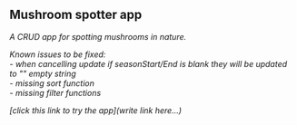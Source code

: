 ## Mushroom spotter app

_A CRUD app for spotting mushrooms in nature._

_Known issues to be fixed:_<br>
_- when cancelling update if seasonStart/End is blank they will be updated to "" empty string_<br>
_- missing sort function_<br>
_- missing filter functions_<br>

_[click this link to try the app](write link here...)_
